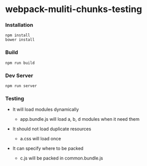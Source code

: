webpack-muliti-chunks-testing
============================

### Installation

```
npm install
bower install
```

### Build

```
npm run build
```

### Dev Server

```
npm run server
```


### Testing

- It will load modules dynamically
  - app.bundle.js will load a, b, d modules when it need them

- It should not load duplicate resources
  - a.css will load once

- It can specify where to be packed
  - c.js will be packed in common.bundle.js

